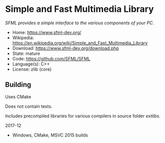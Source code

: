# Simple and Fast Multimedia Library

_SFML provides a simple interface to the various components of your PC._

- Home: https://www.sfml-dev.org/
- Wikipedia: https://en.wikipedia.org/wiki/Simple_and_Fast_Multimedia_Library
- Download: https://www.sfml-dev.org/download.php
- State: mature
- Code: https://github.com/SFML/SFML
- Language(s): C++
- License: zlib (core)

## Building

Uses CMake

Does not contain tests.

Includes precompiled libraries for various compilers in source folder _extlibs_.

2017-12
- Windows, CMake, MSVC 2015 builds

